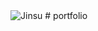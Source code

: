 <img alt="Jinsu" src="https://img.shields.io/badge/Created%20by-Jinsu-orange.svg?style=flat&colorA=E1523D&colorB=blue" />
# portfolio


